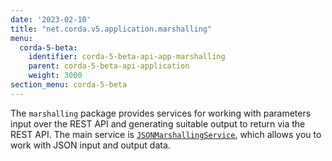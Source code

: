 ```yaml
---
date: '2023-02-10'
title: "net.corda.v5.application.marshalling"
menu:
  corda-5-beta:
    identifier: corda-5-beta-api-app-marshalling
    parent: corda-5-beta-api-application
    weight: 3000
section_menu: corda-5-beta
---
```


The `marshalling` package provides services for working with parameters input over the REST API and generating suitable output to return via the REST API. The main service is <a href="../../../../../../api-ref/corda/5.0-beta/java/net/corda/v5/application/marshalling/JsonMarshallingService.html" target="_blank">`JSONMarshallingService`</a>, which allows you to work with JSON input and output data.
